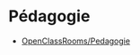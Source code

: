 # Pédagogie

* [OpenClassRooms/Pedagogie](https://openclassrooms.com/fr/search?page=1&query=&categories=P%C3%A9dagogie&language=fr&type=course)
